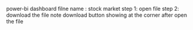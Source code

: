 power-bi dashboard filne name : stock market 
step 1: open file 
step 2: download the file 
note download button showing at the corner after open the file 
